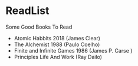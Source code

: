 # ReadList
Some Good Books To Read

- Atomic Habbits 2018 (James Clear)
- The Alchemist 1988 (Paulo Coelho)
- Finite and Infinite Games 1986 (James P. Carse )
- Principles Life And Work (Ray Dailo)


